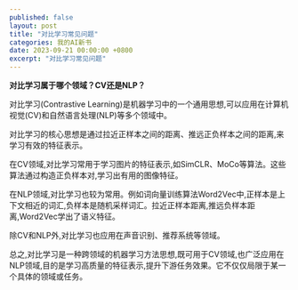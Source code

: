 ```yaml
---
published: false
layout: post
title: "对比学习常见问题"
categories: 我的AI新书
date: 2023-09-21 00:00:00 +0800
excerpt: "对比学习常见问题"
---
```


**对比学习属于哪个领域？CV还是NLP？**

对比学习(Contrastive Learning)是机器学习中的一个通用思想,可以应用在计算机视觉(CV)和自然语言处理(NLP)等多个领域中。

对比学习的核心思想是通过拉近正样本之间的距离、推远正负样本之间的距离,来学习有效的特征表示。

在CV领域,对比学习常用于学习图片的特征表示,如SimCLR、MoCo等算法。这些算法通过构造正负样本对,学习出有用的图像特征。

在NLP领域,对比学习也较为常用。例如词向量训练算法Word2Vec中,正样本是上下文相近的词汇,负样本是随机采样词汇。拉近正样本距离,推远负样本距离,Word2Vec学出了语义特征。

除CV和NLP外,对比学习也应用在声音识别、推荐系统等领域。

总之,对比学习是一种跨领域的机器学习方法思想,既可用于CV领域,也广泛应用在NLP领域,目的是学习高质量的特征表示,提升下游任务效果。它不仅仅局限于某一个具体的领域或任务。

